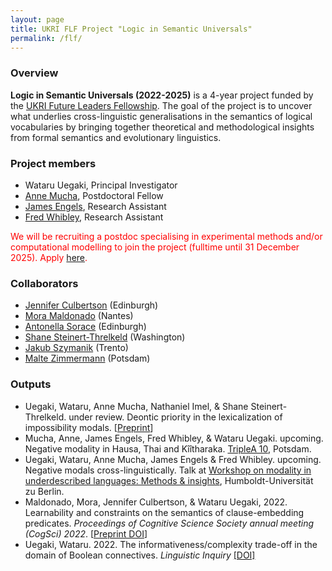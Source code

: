 ```yaml
---
layout: page
title: UKRI FLF Project "Logic in Semantic Universals"
permalink: /flf/
---
```


<!-- <span style="color:red">I am recruiting a postdoc to join the project. See [here](https://elxw.fa.em3.oraclecloud.com/hcmUI/CandidateExperience/en/sites/CX_1001/job/3897) for details! (28 months; Application deadline: 10 May 5pm UK time; Previously, I have mistakenly stated here that the deadline was 11 May. Please email me if you missed the deadline because of this).<span style="color:red"> -->

### Overview

**Logic in Semantic Universals (2022-2025)** is a 4-year project funded by the [UKRI
Future Leaders
Fellowship](https://www.ukri.org/our-work/developing-people-and-skills/future-leaders-fellowships/).
The goal of the project is to uncover what underlies cross-linguistic
generalisations in the semantics of logical vocabularies by bringing together
theoretical and methodological insights from formal semantics and evolutionary
linguistics.

### Project members

- Wataru Uegaki, Principal Investigator
- [Anne Mucha](https://scholar.google.com/citations?user=R4g8pBAAAAAJ&hl=en&oi=ao), Postdoctoral Fellow 
- [James Engels](https://uk.linkedin.com/in/james-engels), Research Assistant 
- [Fred Whibley](https://uk.linkedin.com/in/fred-whibley-ab0310192), Research Assistant 

<span style="color:red">We will be recruiting a postdoc specialising in experimental methods and/or computational modelling to join the project (fulltime until 31 December 2025). Apply [here](https://elxw.fa.em3.oraclecloud.com/hcmUI/CandidateExperience/en/sites/CX_1001/job/7002).<span style="color:red"> 

### Collaborators

- [Jennifer Culbertson](http://jennifer-culbertson.github.io/) (Edinburgh)
- [Mora Maldonado](https://moramaldonado.github.io/) (Nantes)
- [Antonella Sorace](http://www.lel.ed.ac.uk/~antonell/) (Edinburgh)
- [Shane Steinert-Threlkeld](https://www.shane.st) (Washington)
- [Jakub Szymanik](https://jakubszymanik.com/) (Trento)
- [Malte Zimmermann](https://www.ling.uni-potsdam.de/~zimmermann/) (Potsdam)

### Outputs

- Uegaki, Wataru, Anne Mucha, Nathaniel Imel, & Shane Steinert-Threlkeld. under review. 
Deontic priority in the lexicalization of impossibility modals. [[Preprint](https://psyarxiv.com/h63y9)]
- Mucha, Anne, James Engels, Fred Whibley, & Wataru Uegaki. upcoming. Negative modality in Hausa, Thai and Kîîtharaka. [TripleA 10](https://sites.google.com/view/triplea10), Potsdam. 
- Uegaki, Wataru, Anne Mucha, James Engels & Fred Whibley. upcoming. Negative modals cross-linguistically. Talk at [Workshop on modality in underdescribed languages: Methods & insights](https://sites.google.com/view/modality-workshop2023/home), Humboldt-Universität zu Berlin. 
- Maldonado, Mora, Jennifer Culbertson, & Wataru Uegaki, 2022. Learnability and constraints on the semantics of clause-embedding predicates. _Proceedings of
Cognitive Science Society annual meeting (CogSci) 2022_. [[Preprint DOI](https://doi.org/10.31234/osf.io/zst5y)]
- Uegaki, Wataru. 2022. The informativeness/complexity trade-off in the domain of Boolean connectives. _Linguistic Inquiry_ [[DOI]](https://doi.org/10.1162/ling_a_00461) 

<!-- ### Project description

Despite the immense diversity of human languages, linguists have discovered
robust common properties shared across them. Since such cross-linguistic
universals are likely to provide us with a window into the core cognitive
basis of the linguistic ability we possess as a species, understanding their
nature is a fundamental goal in the scientific study of human language.
Research on cross-linguistic universals has been especially fruitful in
lexical semantics, i.e. the study of word meanings.

However, despite the rich empirical landscape, a fundamental question still
remains open: what, if any, core properties of human language the semantic
universals are rooted in. An influential hypothesis states that semantic
universals are explained by a functional principle favouring a linguistic
system that supports efficient communication (Kemp et al., 2018). Importantly,
this principle is highly general, and suggests that seemingly disparate
semantic phenomena may in fact reflect a unified functional pressure. However,
researchers disagree on whether such a general functional perspective alone
explains the wide range of semantic universals observed in the literature. A
distinct view is typically favoured in theoretical linguistics, according to
which specific grammatical knowledge encoded in our language faculty—which
cannot be reduced to functional pressures—plays an important role in the
explanation of semantic universals (e.g., Keenan & Stavi, 1986; Chierchia 2013).

There is a gap in the current research that hinders us from resolving this
tension. While the cognitive basis for the universal patterns in the meanings
of content words (such as colour and kinship terms) has been thoroughly
investigated, there has been scant research into the cognitive basis of the
universals in the meanings of logical words. The situation is pressing because
logical words provide the scaffolding for productivity, the central design
feature of human language that sets it apart from the communication systems of
other species (Hockett 1960); with the help of logical words like _and_, we
are able to produce an infinite number of sentences. Since these words set
human languages apart from animal communication systems, it is plausible that
they reflect specialised features of our language faculty, rather than
domain-general functional pressures. Despite this importance, however, the
cognitive basis underlying the universal properties of logical words has yet
to be thoroughly investigated, due to lack of a unified semantic theory for
relevant meanings and methodological difficulty in designing experiments to
test distinct hypotheses.

Recent theoretical and methodological developments in linguistics and
cognitive science finally enable us to fill this gap. Theoretically, advances
in semantic theories now make it possible to analyse the meanings of various
logical words in a unified framework, making it possible to state potential
generalisations holding in logical vocabularies in precise ways (Kratzer,
2012; Gärdenfors, 2014; Ciardelli et al., 2018; Chemla et al., 2018). This
includes the PI's own theoretical contribution (Uegaki, 2019), which has
enabled a unified formal analysis of the meanings of various clause-embedding
predicates. These theoretical advances come hand in hand with methodological
developments in cross-linguistic data collection. In addition, evolutionary
linguistics has shown that distinct aspects of linguistic communication can be
parcelled out and investigated systematically in the lab and computer
simulation, using experimental paradigms involving learning and transmission
of artificial languages (Kirby et al., 2015; Culbertson & Kirby, 2016). These
methods have only just begun to be used to explore semantics.

In this project, I will make use of these recent advances in semantics and
evolutionary linguistics to resolve the research question above: why the
observed semantic universals exist and what, if any, core properties of human
language or cognition they are rooted in. Not only will our research address
one of the most fundamental research questions in linguistics, but it will
also integrate semantics and evolutionary linguistics at an unprecedented
scale.  -->

<!-- ### Project members

####

####

The project team consists of Wataru Uegaki (PI), Anne Mucha, and two research
assistants. The project will also involve collaboration with a number of
researchers, including: Jennifer Culbertson, 
 -->
<!-- ### Research programme

The project involves the following four stages of research.

- S1. Through cross-linguistic data collection, we will empirically evaluate universals in logical vocabulary hypothesised in the literature. Moreover, we will seek to discover new universals. We consider both absolute universals and statistical tendencies.

- S2. We will construct semantic/pragmatic theories that explain the typology resulting from the data collection, based on two distinct hypotheses: Communicative Efficiency and Natural Logic.

- S3. We will test the theories constructed in 2 based on behavioural and computational modelling
experiments employing artificial-language learning.

- S4. We will extend the project in view of bilingualism research based on the results of Stage 3 to
investigate aspects of language use shown by non-native language learners.

At the end of the project, we will pursue a theoretical synthesis based on the overall theoretical and experimental findings, with the aim of reaching a conclusive answer to our research question, i.e., what core properties of human language or cognition are the semantic universals rooted in. -->
